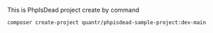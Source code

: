 This is PhpIsDead project create by command

```
composer create-project quantr/phpisdead-sample-project:dev-main

```

